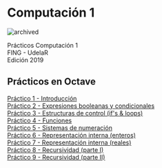 # Computación 1  

![archived](https://img.shields.io/badge/lifecycle-archived-red.svg)

Prácticos Computación 1  
FING - UdelaR  
Edición 2019  

## Prácticos en Octave

[Práctico 1 - Introducción](https://github.com/daczarne/comp1/blob/master/Soluciones_en_Octave/Práctico01)  
[Práctico 2 - Expresiones booleanas y condicionales](https://github.com/daczarne/comp1/blob/master/Soluciones_en_Octave/Práctico02)  
[Práctico 3 - Estructuras de control (if's & loops)](https://github.com/daczarne/comp1/blob/master/Soluciones_en_Octave/Práctico03)  
[Práctico 4 - Funciones](https://github.com/daczarne/comp1/blob/master/Soluciones_en_Octave/Práctico04)  
[Práctico 5 - Sistemas de numeración](https://github.com/daczarne/comp1/blob/master/Práctico05/Soluciones_en_Octave/Práctico05)  
[Práctico 6 - Representación interna (enteros)](https://github.com/daczarne/comp1/blob/master/Práctico05/Soluciones_en_Octave/Práctico06)  
[Práctico 7 - Representación interna (reales)](https://github.com/daczarne/comp1/blob/master/Práctico05/Soluciones_en_Octave/Práctico07)  
[Práctico 8 - Recursividad (parte I)](https://github.com/daczarne/comp1/blob/master/Práctico05/Soluciones_en_Octave/Práctico08)  
[Práctico 9 - Recursividad (parte II)](https://github.com/daczarne/comp1/blob/master/Práctico05/Soluciones_en_Octave/Práctico09)  

<!--
## Prácticos en Python

[Práctico 1 - Introducción](https://github.com/daczarne/comp1/blob/master/Soluciones_en_Python/Práctico01)  
[Práctico 2 - Expresiones booleanas y condicionales](https://github.com/daczarne/comp1/blob/master/Soluciones_en_Python/Práctico02)  
[Práctico 3 - Estructuras de control (if's & loops)](https://github.com/daczarne/comp1/blob/master/Soluciones_en_Python/Práctico03)  
[Práctico 4 - Funciones](https://github.com/daczarne/comp1/blob/master/Soluciones_en_Python/Práctico04)  
[Práctico 5](https://github.com/daczarne/comp1/blob/master/Práctico05/Soluciones_en_Python/Práctico05)  
[Práctico 6](https://github.com/daczarne/comp1/blob/master/Práctico05/Soluciones_en_Python/Práctico06)  
[Práctico 7](https://github.com/daczarne/comp1/blob/master/Práctico05/Soluciones_en_Python/Práctico07)  
[Práctico 8](https://github.com/daczarne/comp1/blob/master/Práctico05/Soluciones_en_Python/Práctico08)  
[Práctico 9](https://github.com/daczarne/comp1/blob/master/Práctico05/Soluciones_en_Python/Práctico09)  
-->
